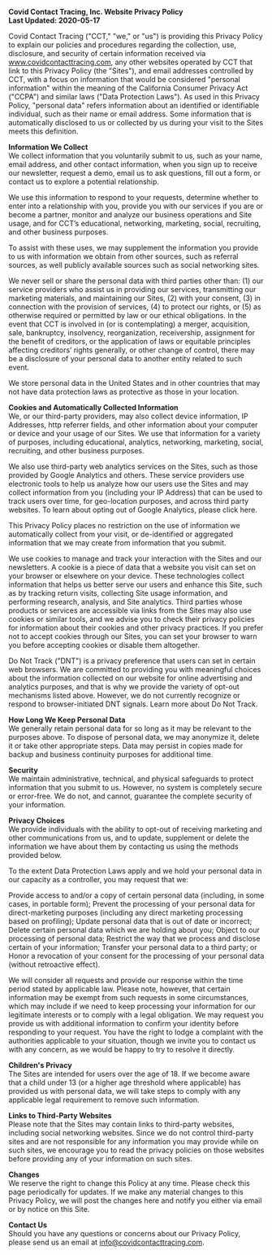 **Covid Contact Tracing, Inc. Website Privacy Policy**<br>
**Last Updated: 2020-05-17**<br>

Covid Contact Tracing ("CCT," "we," or "us") is providing this Privacy Policy to explain our policies and procedures regarding the collection, use, disclosure, and security of certain information received via www.covidcontacttracing.com, any other websites operated by CCT that link to this Privacy Policy (the "Sites"), and email addresses controlled by CCT, with a focus on information that would be considered "personal information" within the meaning of the California Consumer Privacy Act ("CCPA") and similar laws ("Data Protection Laws"). As used in this Privacy Policy, "personal data" refers information about an identified or identifiable individual, such as their name or email address. Some information that is automatically disclosed to us or collected by us during your visit to the Sites meets this definition.

**Information We Collect**<br>
We collect information that you voluntarily submit to us, such as your name, email address, and other contact information, when you sign up to receive our newsletter, request a demo, email us to ask questions, fill out a form, or contact us to explore a potential relationship. 

We use this information to respond to your requests, determine whether to enter into a relationship with you, provide you with our services if you are or become a partner, monitor and analyze our business operations and Site usage, and for CCT’s educational, networking, marketing, social, recruiting, and other business purposes.

To assist with these uses, we may supplement the information you provide to us with information we obtain from other sources, such as referral sources, as well publicly available sources such as social networking sites.

We never sell or share the personal data with third parties other than: (1) our service providers who assist us in providing our services, transmitting our marketing materials, and maintaining our Sites, (2) with your consent, (3) in connection with the provision of services, (4) to protect our rights, or (5) as otherwise required or permitted by law or our ethical obligations. In the event that CCT is involved in (or is contemplating) a merger, acquisition, sale, bankruptcy, insolvency, reorganization, receivership, assignment for the benefit of creditors, or the application of laws or equitable principles affecting creditors’ rights generally, or other change of control, there may be a disclosure of your personal data to another entity related to such event. 

We store personal data in the United States and in other countries that may not have data protection laws as protective as those in your location.

**Cookies and Automatically Collected Information**<br>
We, or our third-party providers, may also collect device information, IP Addresses, http referrer fields, and other information about your computer or device and your usage of our Sites. We use that information for a variety of purposes, including educational, analytics, networking, marketing, social, recruiting, and other business purposes.

We also use third-party web analytics services on the Sites, such as those provided by Google Analytics and others. These service providers use electronic tools to help us analyze how our users use the Sites and may collect information from you (including your IP Address) that can be used to track users over time, for geo-location purposes, and across third party websites. To learn about opting out of Google Analytics, please click here.

This Privacy Policy places no restriction on the use of information we automatically collect from your visit, or de-identified or aggregated information that we may create from information that you submit.

We use cookies to manage and track your interaction with the Sites and our newsletters. A cookie is a piece of data that a website you visit can set on your browser or elsewhere on your device. These technologies collect information that helps us better serve our users and enhance this Site, such as by tracking return visits, collecting Site usage information, and performing research, analysis, and Site analytics. Third parties whose products or services are accessible via links from the Sites may also use cookies or similar tools, and we advise you to check their privacy policies for information about their cookies and other privacy practices. If you prefer not to accept cookies through our Sites, you can set your browser to warn you before accepting cookies or disable them altogether.

Do Not Track ("DNT") is a privacy preference that users can set in certain web browsers. We are committed to providing you with meaningful choices about the information collected on our website for online advertising and analytics purposes, and that is why we provide the variety of opt-out mechanisms listed above. However, we do not currently recognize or respond to browser-initiated DNT signals. Learn more about Do Not Track.

**How Long We Keep Personal Data**<br>
We generally retain personal data for so long as it may be relevant to the purposes above. To dispose of personal data, we may anonymize it, delete it or take other appropriate steps. Data may persist in copies made for backup and business continuity purposes for additional time.

**Security**<br>
We maintain administrative, technical, and physical safeguards to protect information that you submit to us. However, no system is completely secure or error-free. We do not, and cannot, guarantee the complete security of your information.

**Privacy Choices**<br>
We provide individuals with the ability to opt-out of receiving marketing and other communications from us, and to update, supplement or delete the information we have about them by contacting us using the methods provided below.

To the extent Data Protection Laws apply and we hold your personal data in our capacity as a controller, you may request that we:

Provide access to and/or a copy of certain personal data (including, in some cases, in portable form);
Prevent the processing of your personal data for direct-marketing purposes (including any direct marketing processing based on profiling);
Update personal data that is out of date or incorrect;
Delete certain personal data which we are holding about you;
Object to our processing of personal data;
Restrict the way that we process and disclose certain of your information;
Transfer your personal data to a third party; or
Honor a revocation of your consent for the processing of your personal data (without retroactive effect).

We will consider all requests and provide our response within the time period stated by applicable law. Please note, however, that certain information may be exempt from such requests in some circumstances, which may include if we need to keep processing your information for our legitimate interests or to comply with a legal obligation. We may request you provide us with additional information to confirm your identity before responding to your request. You have the right to lodge a complaint with the authorities applicable to your situation, though we invite you to contact us with any concern, as we would be happy to try to resolve it directly.

**Children's Privacy**<br>
The Sites are intended for users over the age of 18. If we become aware that a child under 13 (or a higher age threshold where applicable) has provided us with personal data, we will take steps to comply with any applicable legal requirement to remove such information.

**Links to Third-Party Websites**<br>
Please note that the Sites may contain links to third-party websites, including social networking websites. Since we do not control third-party sites and are not responsible for any information you may provide while on such sites, we encourage you to read the privacy policies on those websites before providing any of your information on such sites.

**Changes**<br>
We reserve the right to change this Policy at any time. Please check this page periodically for updates. If we make any material changes to this Privacy Policy, we will post the changes here and notify you either via email or by notice on this Site.

**Contact Us**<br>
Should you have any questions or concerns about our Privacy Policy, please send us an email at info@covidcontacttracing.com.
